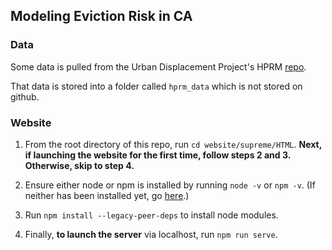 ## Modeling Eviction Risk in CA

### Data

Some data is pulled from the Urban Displacement Project's HPRM [repo](`https://github.com/urban-displacement/hprm.git`).

That data is stored into a folder called `hprm_data` which is not stored on github.

### Website

1. From the root directory of this repo, run `cd website/supreme/HTML`. **Next, if launching the website for the first time, follow steps 2 and 3. Otherwise, skip to step 4.**

2. Ensure either node or npm is installed by running `node -v` or `npm -v`. (If neither has been installed yet, go [here](https://www.npmjs.com/get-npm).)

3. Run `npm install --legacy-peer-deps` to install node modules.

4. Finally, **to launch the server** via localhost, run `npm run serve`.